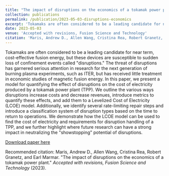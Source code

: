 ```yaml
---
title: "The impact of disruptions on the economics of a tokamak power plant"
collection: publications
permalink: /publication/2023-05-03-disruptions-economics
excerpt: 'Tokamaks are often considered to be a leading candidate for near term, cost-effective fusion energy, but these devices are susceptible to sudden loss of confinement events called "disruptions." The threat of disruptions has garnered serious attention in research for the next generation of burning plasma experiments, such as ITER, but has received little treatment in economic studies of magnetic fusion energy. In this paper, we present a model for quantifying the effect of disruptions on the cost of electricity produced by a tokamak power plant (TPP). We outline the various ways disruptions increase costs and decrease revenues, introduce metrics to quantify these effects, and add them to a Levelized Cost of Electricity (LCOE) model. Additionally, we identify several rate-limiting repair steps and introduce a classification system of disruption types based on the time to return to operations. We demonstrate how the LCOE model can be used to find the cost of electricity and requirements for disruption handling of a TPP, and we further highlight where future research can have a strong impact in neutralizing the "showstopping" potential of disruptions.'
date: 2023-05-03
venue: 'Accepted with revisions, Fusion Science and Technology'
citation: 'Maris, Andrew D., Allen Wang, Cristina Rea, Robert Granetz, and Earl Marmar. &quot;The impact of disruptions on the economics of a tokamak power plant.&quot; <i>Accepted with revisions, Fusion Science and Technology</i> (2023).'
---
```

Tokamaks are often considered to be a leading candidate for near term, cost-effective fusion energy, but these devices are susceptible to sudden loss of confinement events called "disruptions." The threat of disruptions has garnered serious attention in research for the next generation of burning plasma experiments, such as ITER, but has received little treatment in economic studies of magnetic fusion energy. In this paper, we present a model for quantifying the effect of disruptions on the cost of electricity produced by a tokamak power plant (TPP). We outline the various ways disruptions increase costs and decrease revenues, introduce metrics to quantify these effects, and add them to a Levelized Cost of Electricity (LCOE) model. Additionally, we identify several rate-limiting repair steps and introduce a classification system of disruption types based on the time to return to operations. We demonstrate how the LCOE model can be used to find the cost of electricity and requirements for disruption handling of a TPP, and we further highlight where future research can have a strong impact in neutralizing the "showstopping" potential of disruptions. 

[Download paper here](http://andrew-maris.github.io/files/230503-disruptions-economics.pdf)

Recommended citation: Maris, Andrew D., Allen Wang, Cristina Rea, Robert Granetz, and Earl Marmar. "The impact of disruptions on the economics of a tokamak power plant." <i>Accepted with revisions, Fusion Science and Technology</i> (2023).
